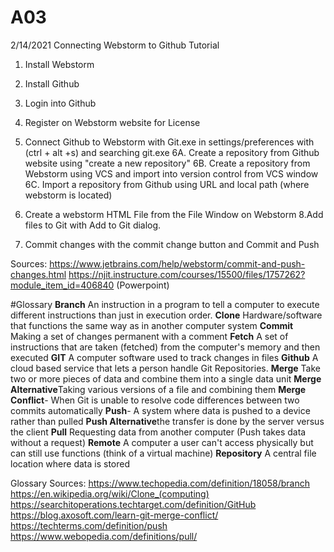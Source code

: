 # A03
2/14/2021
Connecting Webstorm to Github Tutorial

1. Install Webstorm
2. Install Github
3. Login into Github
4. Register on Webstorm website for License
5. Connect Github to Webstorm with Git.exe in settings/preferences with (ctrl + alt +s) and searching git.exe
6A. Create a repository from Github website using "create a new repository"
   6B. Create a repository from Webstorm using VCS and import into version control from VCS window
   6C. Import a repository from Github using URL and local path (where webstorm is located)
   
7. Create a webstorm HTML File from the File Window on Webstorm
8.Add files to Git with Add to Git dialog.
 9. Commit changes with the commit change button and Commit and Push 

Sources: https://www.jetbrains.com/help/webstorm/commit-and-push-changes.html
https://njit.instructure.com/courses/15500/files/1757262?module_item_id=406840 (Powerpoint)

#Glossary
**Branch** An instruction in a program to tell a computer to execute different instructions than just in execution order.
**Clone** Hardware/software that functions the same way as in another computer system
**Commit** Making a set of changes permanent with a comment
**Fetch** A set of instructions that are taken (fetched) from the computer's memory and then executed
**GIT** A computer software used to track changes in files
**Github** A cloud based service that lets a person handle Git Repositories.
**Merge** Take two or more pieces of data and combine them into a single data unit
**Merge Alternative**Taking various versions of a file and combining them
**Merge Conflict**- When Git is unable to resolve code differences between two commits automatically
**Push**- A system where data is pushed to a device rather than pulled
**Push Alternative**the transfer is done by the server versus the client
**Pull** Requesting data from another computer (Push takes data without a request)
**Remote** A computer a user can't access physically but can still use functions (think of a virtual machine)
**Repository** A central file location where data is stored

Glossary Sources:
https://www.techopedia.com/definition/18058/branch
https://en.wikipedia.org/wiki/Clone_(computing)
https://searchitoperations.techtarget.com/definition/GitHub
https://blog.axosoft.com/learn-git-merge-conflict/
https://techterms.com/definition/push
https://www.webopedia.com/definitions/pull/
